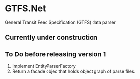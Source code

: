 # GTFS.Net
General Transit Feed Specification (GTFS) data parser

## Currently under construction


## To Do before releasing version 1
1. Implement EntityParserFactory
2. Return a facade objec that holds object graph of parse files.
